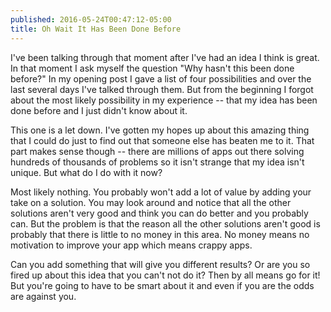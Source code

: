 ```yaml
---
published: 2016-05-24T00:47:12-05:00
title: Oh Wait It Has Been Done Before
---
```

I've been talking through that moment after I've had an idea I think is great. In that moment I ask myself the question "Why hasn't this been done before?" In my opening post I gave a list of four possibilities and over the last several days I've talked through them. But from the beginning I forgot about the most likely possibility in my experience -- that my idea has been done before and I just didn't know about it.

This one is a let down. I've gotten my hopes up about this amazing thing that I could do just to find out that someone else has beaten me to it. That part makes sense though -- there are millions of apps out there solving hundreds of thousands of problems so it isn't strange that my idea isn't unique. But what do I do with it now?

Most likely nothing. You probably won't add a lot of value by adding your take on a solution. You may look around and notice that all the other solutions aren't very good and think you can do better and you probably can. But the problem is that the reason all the other solutions aren't good is probably that there is little to no money in this area. No money means no motivation to improve your app which means crappy apps.

Can you add something that will give you different results? Or are you so fired up about this idea that you can't not do it? Then by all means go for it! But you're going to have to be smart about it and even if you are the odds are against you.
